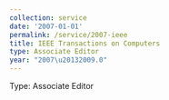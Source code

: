 ```yaml
---
collection: service
date: '2007-01-01'
permalink: /service/2007-ieee
title: IEEE Transactions on Computers
type: Associate Editor
year: "2007\u20132009.0"
---
```


Type: Associate Editor
